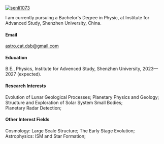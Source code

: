 

[![senli1073](https://img.shields.io/badge/senli1073-github-blue?logo=github)](https://github.com/senli1073)

I am currently pursuing a Bachelor's Degree in Physic, at Institute for Advanced Study, Shenzhen University, China.

#### Email
astro.cat.dsb@gmail.com

#### Education
B.E., Physics, Institute for Advenced Study, Shenzhen University, 2023—2027 (expected).

#### Research Interests
Evolution of Lunar Geological Processes; Planetary Physics and Geology;\
Structure and Exploration of Solar System Small Bodies;\
Planetary Radar Detection;

#### Other Interest Fields
Cosmology: Large Scale Structure; The Early Stage Evolution;\
Astrophysics: ISM and Star Formation;

